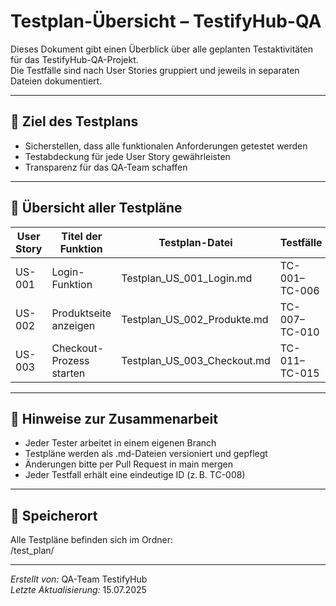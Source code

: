 # Testplan-Übersicht – TestifyHub-QA

Dieses Dokument gibt einen Überblick über alle geplanten Testaktivitäten für das TestifyHub-QA-Projekt.  
Die Testfälle sind nach User Stories gruppiert und jeweils in separaten Dateien dokumentiert.

---

## 📌 Ziel des Testplans

- Sicherstellen, dass alle funktionalen Anforderungen getestet werden
- Testabdeckung für jede User Story gewährleisten
- Transparenz für das QA-Team schaffen

---

## 📂 Übersicht aller Testpläne

| User Story | Titel der Funktion             | Testplan-Datei                    | Testfälle     |
|------------|--------------------------------|-----------------------------------|---------------|
| US-001     | Login-Funktion                 | Testplan_US_001_Login.md          | TC-001–TC-006 |
| US-002     | Produktseite anzeigen          | Testplan_US_002_Produkte.md       | TC-007–TC-010 |
| US-003     | Checkout-Prozess starten       | Testplan_US_003_Checkout.md       | TC-011–TC-015 |

---

## 🔄 Hinweise zur Zusammenarbeit

- Jeder Tester arbeitet in einem eigenen Branch
- Testpläne werden als .md-Dateien versioniert und gepflegt
- Änderungen bitte per Pull Request in main mergen
- Jeder Testfall erhält eine eindeutige ID (z. B. TC-008)

---

## 📁 Speicherort

Alle Testpläne befinden sich im Ordner:  
/test_plan/

---

*Erstellt von:* QA-Team TestifyHub  
*Letzte Aktualisierung:* 15.07.2025

